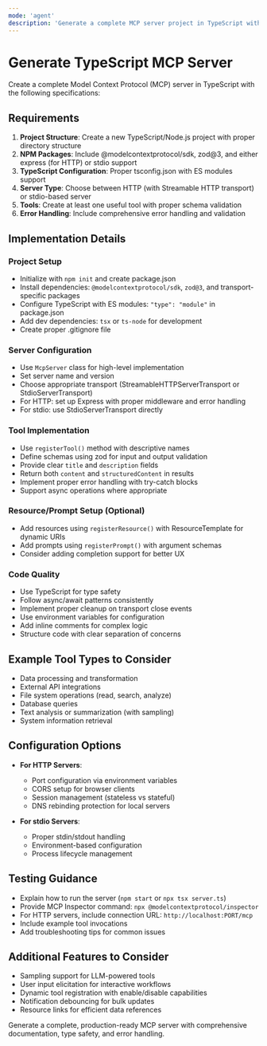 ```yaml
---
mode: 'agent'
description: 'Generate a complete MCP server project in TypeScript with tools, resources, and proper configuration'
---
```


# Generate TypeScript MCP Server

Create a complete Model Context Protocol (MCP) server in TypeScript with the following specifications:

## Requirements

1. **Project Structure**: Create a new TypeScript/Node.js project with proper directory structure
2. **NPM Packages**: Include @modelcontextprotocol/sdk, zod@3, and either express (for HTTP) or stdio support
3. **TypeScript Configuration**: Proper tsconfig.json with ES modules support
4. **Server Type**: Choose between HTTP (with Streamable HTTP transport) or stdio-based server
5. **Tools**: Create at least one useful tool with proper schema validation
6. **Error Handling**: Include comprehensive error handling and validation

## Implementation Details

### Project Setup
- Initialize with `npm init` and create package.json
- Install dependencies: `@modelcontextprotocol/sdk`, `zod@3`, and transport-specific packages
- Configure TypeScript with ES modules: `"type": "module"` in package.json
- Add dev dependencies: `tsx` or `ts-node` for development
- Create proper .gitignore file

### Server Configuration
- Use `McpServer` class for high-level implementation
- Set server name and version
- Choose appropriate transport (StreamableHTTPServerTransport or StdioServerTransport)
- For HTTP: set up Express with proper middleware and error handling
- For stdio: use StdioServerTransport directly

### Tool Implementation
- Use `registerTool()` method with descriptive names
- Define schemas using zod for input and output validation
- Provide clear `title` and `description` fields
- Return both `content` and `structuredContent` in results
- Implement proper error handling with try-catch blocks
- Support async operations where appropriate

### Resource/Prompt Setup (Optional)
- Add resources using `registerResource()` with ResourceTemplate for dynamic URIs
- Add prompts using `registerPrompt()` with argument schemas
- Consider adding completion support for better UX

### Code Quality
- Use TypeScript for type safety
- Follow async/await patterns consistently
- Implement proper cleanup on transport close events
- Use environment variables for configuration
- Add inline comments for complex logic
- Structure code with clear separation of concerns

## Example Tool Types to Consider
- Data processing and transformation
- External API integrations
- File system operations (read, search, analyze)
- Database queries
- Text analysis or summarization (with sampling)
- System information retrieval

## Configuration Options
- **For HTTP Servers**: 
  - Port configuration via environment variables
  - CORS setup for browser clients
  - Session management (stateless vs stateful)
  - DNS rebinding protection for local servers
  
- **For stdio Servers**:
  - Proper stdin/stdout handling
  - Environment-based configuration
  - Process lifecycle management

## Testing Guidance
- Explain how to run the server (`npm start` or `npx tsx server.ts`)
- Provide MCP Inspector command: `npx @modelcontextprotocol/inspector`
- For HTTP servers, include connection URL: `http://localhost:PORT/mcp`
- Include example tool invocations
- Add troubleshooting tips for common issues

## Additional Features to Consider
- Sampling support for LLM-powered tools
- User input elicitation for interactive workflows
- Dynamic tool registration with enable/disable capabilities
- Notification debouncing for bulk updates
- Resource links for efficient data references

Generate a complete, production-ready MCP server with comprehensive documentation, type safety, and error handling.
